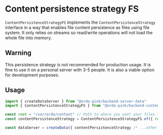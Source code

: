 # Content persistence strategy FS

`ContentPersistenceStrategyFS` implements the `ContentPersistenceStrategy` interface in a way that
enables file content persistence as files using file system. It only relies on streams so read/write
operations will not load the whole file into memory.

## Warning

This persistence strategy is not recommended for production usage. It is fine to use it on a
personal server with 3-5 people. It is also a viable option for development purposes.

## Usage

```typescript
import { createDataServer } from "@ordo-pink/backend-server-data"
import { ContentPersistenceStrategyFS } from "@ordo-pink/backend-content-persistence-strategy-fs"

const root = "/var/ordo/content" // Path to where you want your files to be stored
const contentPersistenceStrategy = ContentPersistenceStrategyFS.of({ root })

const dataServer = createData({ contentPersistenceStrategy /* ...other things */ })
```
